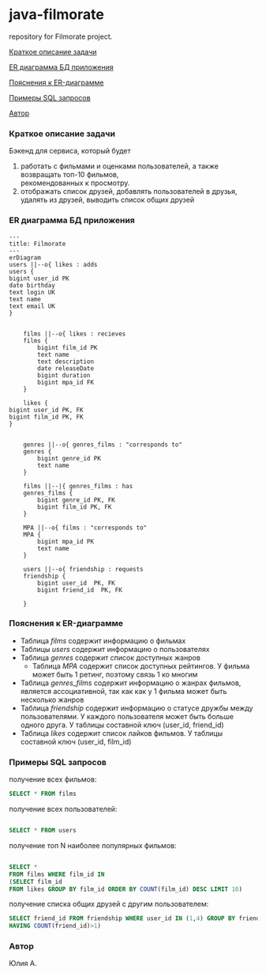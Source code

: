 
# java-filmorate
repository for Filmorate project.

[Краткое описание задачи](#title1)


[ER диаграмма БД приложения](#title4)

[Пояснения к ER-диаграмме](#title5)

[Примеры SQL запросов](#title6)

[Автор](#title2)

### <a id="title1">Краткое описание задачи</a>
Бэкенд для сервиса, который будет
1) работать с фильмами и оценками пользователей, а также возвращать топ-10 фильмов,   
   рекомендованных к просмотру.
2) отображать список друзей, добавлять пользователей в друзья, удалять из друзей, выводить список общих друзей

### <a id="title4">ER диаграмма БД приложения</a>

```mermaid
---
title: Filmorate
---
erDiagram
users ||--o{ likes : adds
users {
bigint user_id PK
date birthday
text login UK
text name
text email UK
}


    films ||--o{ likes : recieves
    films {
        bigint film_id PK
        text name
        text description
        date releaseDate
        bigint duration
        bigint mpa_id FK
    }

    likes {
bigint user_id PK, FK
bigint film_id PK, FK
}


    genres ||--o{ genres_films : "corresponds to"
    genres {
        bigint genre_id PK
        text name
    }

    films ||--|{ genres_films : has
    genres_films {
        bigint genre_id PK, FK
        bigint film_id PK, FK
    }

    MPA ||--o{ films : "corresponds to"
    MPA {
        bigint mpa_id PK
        text name
    }

    users ||--o{ friendship : requests
    friendship {
        bigint user_id  PK, FK
        bigint friend_id  PK, FK

    }

``` 
### <a id="title5">Пояснения к ER-диаграмме</a>
- Таблица *films* содержит информацию о фильмах
- Таблицы *users* содержит информацию о пользователях
- Таблица *genres* содержит список доступных жанров
   - Таблица *MPA* содержит список доступных рейтингов. У фильма может быть 1 ретинг, поэтому связь 1 ко многим
- Таблица *genres_films* содержит информацию о жанрах фильмов, является ассоциативной, так как как у 1 фильма может быть
  несколько жанров
- Таблица *friendship* содержит информацию о статусе дружбы между пользователями.
  У каждого пользователя может быть больше
  одного друга. У таблицы составной ключ (user_id, friend_id)
- Таблица *likes* содержит список лайков фильмов. У таблицы составной ключ (user_id, film_id)

### <a id="title6">Примеры SQL запросов</a>
получение всех фильмов:

```sql
SELECT * FROM films
```

получение всех пользователей:

```sql

SELECT * FROM users
```

получение топ N наиболее популярных фильмов:

```sql

SELECT * 
FROM films WHERE film_id IN
(SELECT film_id 
FROM likes GROUP BY film_id ORDER BY COUNT(film_id) DESC LIMIT 10)
```

получение списка общих друзей с другим пользователем:
```sql
SELECT friend_id FROM friendship WHERE user_id IN (1,4) GROUP BY friend_id 
HAVING COUNT(friend_id)>1)
```

### <a id="title2">Автор</a>
Юлия А.